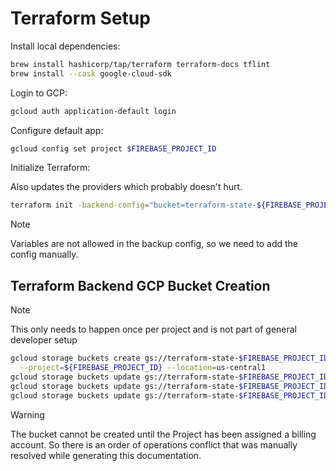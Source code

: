 # Terraform Setup

Install local dependencies:

```sh
brew install hashicorp/tap/terraform terraform-docs tflint
brew install --cask google-cloud-sdk
```

Login to GCP:

```sh
gcloud auth application-default login
```

Configure default app:

```sh
gcloud config set project $FIREBASE_PROJECT_ID
```

Initialize Terraform:

Also updates the providers which probably doesn't hurt.

```sh
terraform init -backend-config="bucket=terraform-state-${FIREBASE_PROJECT_ID}" -upgrade
```

> [!NOTE]
> Variables are not allowed in the backup config, so we need to add the config
> manually.

## Terraform Backend GCP Bucket Creation

> [!NOTE]
> This only needs to happen once per project and is not part of general
> developer setup

```sh
gcloud storage buckets create gs://terraform-state-$FIREBASE_PROJECT_ID \
  --project=${FIREBASE_PROJECT_ID} --location=us-central1
gcloud storage buckets update gs://terraform-state-$FIREBASE_PROJECT_ID --versioning
gcloud storage buckets update gs://terraform-state-$FIREBASE_PROJECT_ID --soft-delete-duration=28d
gcloud storage buckets update gs://terraform-state-$FIREBASE_PROJECT_ID --lifecycle-file=.backup-lifecycle-config.json
```

> [!WARNING]
> The bucket cannot be created until the Project has been assigned a billing
> account. So there is an order of operations conflict that was manually
> resolved while generating this documentation.
